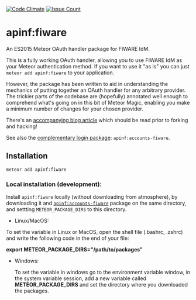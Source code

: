 [![Code Climate](https://codeclimate.com/github/apinf/apinf-fiware/badges/gpa.svg)](https://codeclimate.com/github/apinf/apinf-fiware)
[![Issue Count](https://codeclimate.com/github/apinf/apinf-fiware/badges/issue_count.svg)](https://codeclimate.com/github/apinf/apinf-fiware)

# apinf:fiware

An ES2015 Meteor OAuth handler package for FIWARE IdM.

This is a fully working OAuth handler, allowing you to use FIWARE IdM as your Meteor authentication method. If you want to use it "as is" you can just `meteor add apinf:fiware` to your application.

However, the package has been written to aid in understanding the mechanics of putting together an OAuth handler for any arbitrary provider. The trickier parts of the codebase are (hopefully) annotated well enough to comprehend what's going on in this bit of Meteor Magic, enabling you make a minimum number of changes for your chosen provider.

There's an [accompanying blog article](http://robfallows.github.io/2015/12/17/writing-an-oauth-2-handler.html) which should be read prior to forking and hacking!

See also the [complementary login package](https://github.com/apinf/apinf-accounts-fiware): `apinf:accounts-fiware`.

## Installation

`meteor add apinf:fiware`

### Local installation (development):

Install `apinf:fiware` locally (without downloading from atmosphere), by downloading it and [`apinf:accounts-fiware`](https://github.com/apinf/apinf-accounts-fiware) package on the same directory, and settting `METEOR_PACKAGE_DIRS` to this directory.

- Linux/MacOS:
  
 To set the variable in Linux or MacOS, open the shell file (.bashrc, .zshrc) and write the following code in the end of your file:

  **export METEOR_PACKAGE_DIRS="/path/to/packages"**
  
- Windows:
  
  To set the variable in windows go to the environment variable window, in the system variable session, add a new variable called **METEOR_PACKAGE_DIRS** and set the directory where you downloaded the packages.